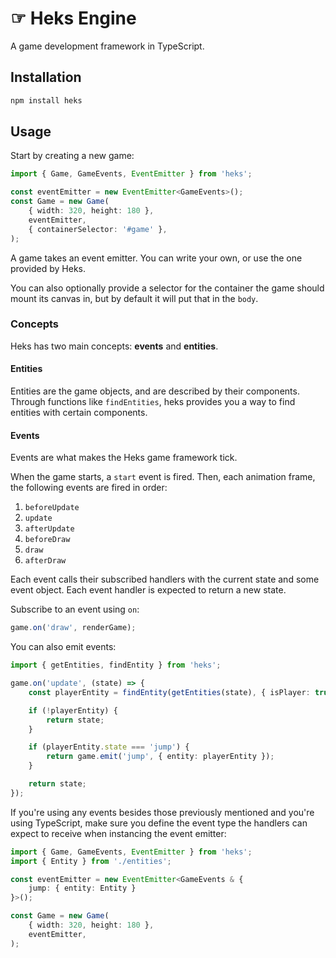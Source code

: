 # ☞ Heks Engine

A game development framework in TypeScript.

## Installation
```bash
npm install heks
```

## Usage

Start by creating a new game:

```ts
import { Game, GameEvents, EventEmitter } from 'heks';

const eventEmitter = new EventEmitter<GameEvents>();
const Game = new Game(
	{ width: 320, height: 180 },
	eventEmitter,
	{ containerSelector: '#game' },
);
```

 A game takes an event emitter. You can write your own, or use the one provided by Heks.

 You can also optionally provide a selector for the container the game should mount its canvas in, but by default it will put that in the `body`.

### Concepts

Heks has two main concepts: **events** and **entities**.

#### Entities

Entities are the game objects, and are described by their components. Through functions like `findEntities`, heks provides you a way to find entities with certain components.

#### Events

Events are what makes the Heks game framework tick.

When the game starts, a `start` event is fired. Then, each animation frame, the following events are fired in order:

1. `beforeUpdate`
2. `update`
3. `afterUpdate`
4. `beforeDraw`
5. `draw`
6. `afterDraw`

Each event calls their subscribed handlers with the current state and some event object. Each event handler is expected to return a new state.

Subscribe to an event using `on`:

```ts
game.on('draw', renderGame);
```

You can also emit events:

```ts
import { getEntities, findEntity } from 'heks';

game.on('update', (state) => {
    const playerEntity = findEntity(getEntities(state), { isPlayer: true });

    if (!playerEntity) {
        return state;
    }

    if (playerEntity.state === 'jump') {
        return game.emit('jump', { entity: playerEntity });
    }

    return state;
});
```

If you're using any events besides those previously mentioned and you're using TypeScript, make sure you define the event type the handlers can expect to receive when instancing the event emitter:

```ts
import { Game, GameEvents, EventEmitter } from 'heks';
import { Entity } from './entities';

const eventEmitter = new EventEmitter<GameEvents & {
    jump: { entity: Entity }
}>();

const Game = new Game(
	{ width: 320, height: 180 },
	eventEmitter,
);
```
